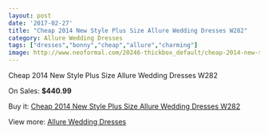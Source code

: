 ```yaml
---
layout: post
date: '2017-02-27'
title: "Cheap 2014 New Style Plus Size Allure Wedding Dresses W282"
category: Allure Wedding Dresses
tags: ["dresses","bonny","cheap","allure","charming"]
image: http://www.neoformal.com/20246-thickbox_default/cheap-2014-new-style-plus-size-allure-wedding-dresses-w282.jpg
---
```

Cheap 2014 New Style Plus Size Allure Wedding Dresses W282

On Sales: **$440.99**
<a href="https://www.neoformal.com/en/allure-wedding-dresses-2014/6438-cheap-2014-new-style-plus-size-allure-wedding-dresses-w282.html"><amp-img layout="responsive" width="600" height="600" src="//www.neoformal.com/20246-thickbox_default/cheap-2014-new-style-plus-size-allure-wedding-dresses-w282.jpg" alt="Cheap 2014 New Style Plus Size Allure Wedding Dresses W282 0" /></a>
<a href="https://www.neoformal.com/en/allure-wedding-dresses-2014/6438-cheap-2014-new-style-plus-size-allure-wedding-dresses-w282.html"><amp-img layout="responsive" width="600" height="600" src="//www.neoformal.com/20247-thickbox_default/cheap-2014-new-style-plus-size-allure-wedding-dresses-w282.jpg" alt="Cheap 2014 New Style Plus Size Allure Wedding Dresses W282 1" /></a>

Buy it: [Cheap 2014 New Style Plus Size Allure Wedding Dresses W282](https://www.neoformal.com/en/allure-wedding-dresses-2014/6438-cheap-2014-new-style-plus-size-allure-wedding-dresses-w282.html "Cheap 2014 New Style Plus Size Allure Wedding Dresses W282")

View more: [Allure Wedding Dresses](https://www.neoformal.com/en/82-allure-wedding-dresses-2014 "Allure Wedding Dresses")